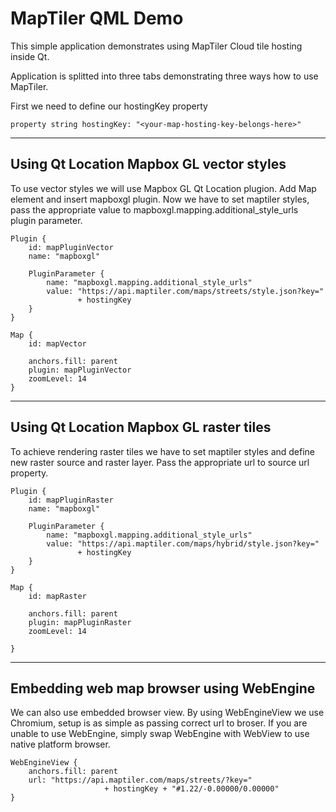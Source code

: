 MapTiler QML Demo
=================
This simple application demonstrates using MapTiler Cloud tile hosting inside Qt.

Application is splitted into three tabs demonstrating three ways how to use MapTiler.

First we need to define our hostingKey property
```
property string hostingKey: "<your-map-hosting-key-belongs-here>"
```

--------------------------------------------

## Using Qt Location Mapbox GL vector styles

To use vector styles we will use Mapbox GL Qt Location plugion. Add Map element and insert mapboxgl plugin. Now we have to set maptiler styles, pass the appropriate value to mapboxgl.mapping.additional_style_urls plugin parameter.

```
Plugin {
    id: mapPluginVector
    name: "mapboxgl"

    PluginParameter {
        name: "mapboxgl.mapping.additional_style_urls"
        value: "https://api.maptiler.com/maps/streets/style.json?key="
               + hostingKey
    }
}

Map {
    id: mapVector

    anchors.fill: parent
    plugin: mapPluginVector
    zoomLevel: 14
}
```
-------------------------------------------
## Using Qt Location Mapbox GL raster tiles

To achieve rendering raster tiles we have to set maptiler styles and define new raster source and raster layer. Pass the appropriate url to source url property.

```
Plugin {
    id: mapPluginRaster
    name: "mapboxgl"

    PluginParameter {
        name: "mapboxgl.mapping.additional_style_urls"
        value: "https://api.maptiler.com/maps/hybrid/style.json?key="
               + hostingKey
    }
}

Map {
    id: mapRaster

    anchors.fill: parent
    plugin: mapPluginRaster
    zoomLevel: 14

}
```

--------------------------------------------

## Embedding web map browser using WebEngine

We can also use embedded browser view. By using WebEngineView we use Chromium, setup is as simple as passing correct url to broser.
If you are unable to use WebEngine, simply swap WebEngine with WebView to use native platform browser.

```
WebEngineView {
    anchors.fill: parent
    url: "https://api.maptiler.com/maps/streets/?key="
                     + hostingKey + "#1.22/-0.00000/0.00000"
}
```
